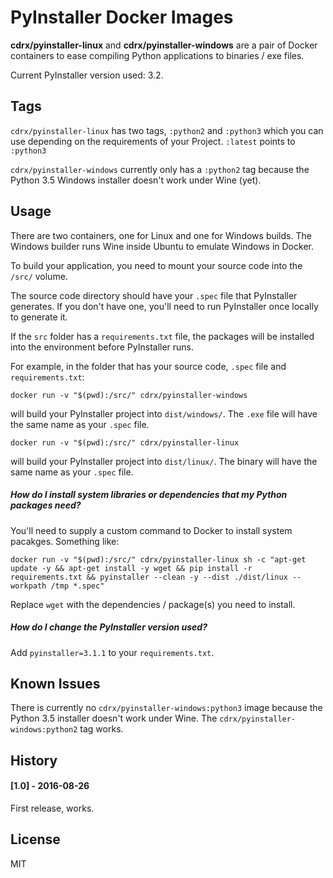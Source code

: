# PyInstaller Docker Images

**cdrx/pyinstaller-linux** and **cdrx/pyinstaller-windows** are a pair of Docker containers to ease compiling Python applications to binaries / exe files.

Current PyInstaller version used: 3.2.

## Tags

`cdrx/pyinstaller-linux` has two tags, `:python2` and `:python3` which you can use depending on the requirements of your Project. `:latest` points to `:python3`

`cdrx/pyinstaller-windows` currently only has a `:python2` tag because the Python 3.5 Windows installer doesn't work under Wine (yet).

## Usage

There are two containers, one for Linux and one for Windows builds. The Windows builder runs Wine inside Ubuntu to emulate Windows in Docker.

To build your application, you need to mount your source code into the `/src/` volume.

The source code directory should have your `.spec` file that PyInstaller generates. If you don't have one, you'll need to run PyInstaller once locally to generate it.

If the `src` folder has a `requirements.txt` file, the packages will be installed into the environment before PyInstaller runs.

For example, in the folder that has your source code, `.spec` file and `requirements.txt`:

```
docker run -v "$(pwd):/src/" cdrx/pyinstaller-windows
```

will build your PyInstaller project into `dist/windows/`. The `.exe` file will have the same name as your `.spec` file.

```
docker run -v "$(pwd):/src/" cdrx/pyinstaller-linux
```

will build your PyInstaller project into `dist/linux/`. The binary will have the same name as your `.spec` file.

##### How do I install system libraries or dependencies that my Python packages need?

You'll need to supply a custom command to Docker to install system pacakges. Something like:

```
docker run -v "$(pwd):/src/" cdrx/pyinstaller-linux sh -c "apt-get update -y && apt-get install -y wget && pip install -r requirements.txt && pyinstaller --clean -y --dist ./dist/linux --workpath /tmp *.spec"
```

Replace `wget` with the dependencies / package(s) you need to install.

##### How do I change the PyInstaller version used?

Add `pyinstaller=3.1.1` to your `requirements.txt`.

## Known Issues

There is currently no `cdrx/pyinstaller-windows:python3` image because the Python 3.5 installer doesn't work under Wine. The `cdrx/pyinstaller-windows:python2` tag works.

## History

#### [1.0] - 2016-08-26
First release, works.

## License

MIT
